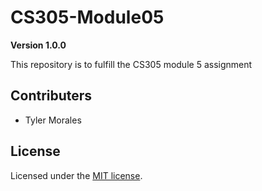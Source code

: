 # CS305-Module05

**Version 1.0.0**

This repository is to fulfill the CS305 module 5 assignment

## Contributers

- Tyler Morales

## License 

Licensed under the [MIT license](License).
